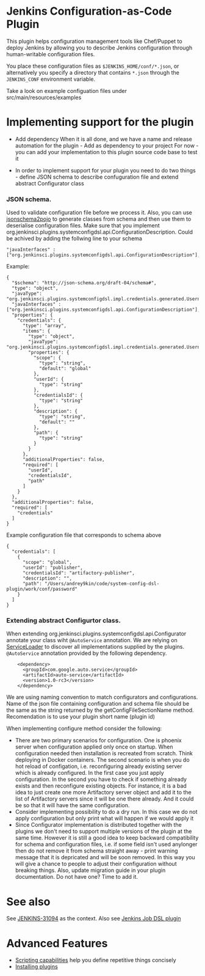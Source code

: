 # Jenkins Configuration-as-Code Plugin
This plugin helps configuration management tools like Chef/Puppet to deploy Jenkins
by allowing you to describe Jenkins configuration through human-writable configuration files.

You place these configuration files as `$JENKINS_HOME/conf/*.json`, or alternatively
you specify a directory that contains `*.json` through the `JENKINS_CONF` environment variable.

Take a look on example configuation files under src/main/resources/examples

# Implementing support for the plugin

* Add dependency 
When it is all done, and we have a name and release automation for the plugin - Add <final plugin name> as dependency to your project <Maven coordinates>
For now - you can add your implementation to this plugin source code base to test it

* In order to implement support for your plugin you need to do two things - define JSON schema to describe confuguration file and extend abstract Configurator class

### JSON schema.
Used to validate configuration file before we process it. Also, you can use [jsonschema2pojo](http://www.jsonschema2pojo.org/) to generate classes from schema and then use them to deserialise configuration files.
Make sure that you implement org.jenkinsci.plugins.systemconfigdsl.api.ConfigurationDescription. Could be achived by adding the follwing line to your schema
```
"javaInterfaces" : ["org.jenkinsci.plugins.systemconfigdsl.api.ConfigurationDescription"],
```
Example:

```
{
  "$schema": "http://json-schema.org/draft-04/schema#",
  "type": "object",
  "javaType": "org.jenkinsci.plugins.systemconfigdsl.impl.credentials.generated.UsernamePasswordCrendetialsConfig",
  "javaInterfaces" : ["org.jenkinsci.plugins.systemconfigdsl.api.ConfigurationDescription"],
  "properties": {
    "credentials": {
      "type": "array",
      "items": {
        "type": "object",
        "javaType": "org.jenkinsci.plugins.systemconfigdsl.impl.credentials.generated.UsernamePasswordCrendetials",
        "properties": {
          "scope": {
            "type": "string",
            "default": "global"
          },
          "userId": {
            "type": "string"
          },
          "credentialsId": {
            "type": "string"
          },
          "description": {
            "type": "string",
            "default": ""
          },
          "path": {
            "type": "string"
          }
        }
      },
      "additionalProperties": false,
      "required": [
        "userId",
        "credentialsId",
        "path"
      ]
    }
  },
  "additionalProperties": false,
  "required": [
    "credentials"
  ]
}
```

Example configuration file that corresponds to schema above

```
{
  "credentials": [
    {
      "scope": "global",
      "userId": "publisher",
      "credentialsId": "artifactory-publisher",
      "description": "",
      "path": "/Users/andrey9kin/code/system-config-dsl-plugin/work/conf/password"
    }
  ]
}
```

### Extending abstract Configurtor class.
When extending org.jenkinsci.plugins.systemconfigdsl.api.Configurator annotate your class wiht `@AutoService` annotation. We are relying on [ServiceLoader](https://docs.oracle.com/javase/6/docs/api/java/util/ServiceLoader.html) to discover all implementations supplied by the plugins. `@AutoService` annotation provided by the following dependency.

```
    <dependency>
      <groupId>com.google.auto.service</groupId>
      <artifactId>auto-service</artifactId>
      <version>1.0-rc3</version>
    </dependency>
```

We are using naming convention to match configurators and configurations. Name of the json file containing configuration and schema file should be the same as the string returned by the getConfigFileSectionName method. Recomendation is to use your plugin short name (plugin id)

When implementing configure method consider the following:
* There are two primary scenarios for configuration. One is phoenix server when configuration applied only once on startup. When configuration needed then installation is recreated from scratch. Think deploying in Docker containers. The second scenario is when you do hot reload of configation, i.e. reconfiguring already existing server which is already configured. In the first case you just apply configuration. In the second you have to check if something already exists and then reconfigure existing objects. For instance, it is a bad idea to just create one more Artifactory server object and add it to the list of Artifactory servers since it will be one there already. And it could be so that it will have the same configuration.
* Consider implementing possibility to do a dry run. In this case we do not apply configuration but only print what will happen if we would apply it
* Since Configurator implementation is distributed together with the plugins we don't need to support multiple versions of the plugin at the same time. However it is still a good idea to keep backward compatibility for schema and configuration files, i.e. if some field isn't used anylonger then do not remove it from schema straight away - print warning message that it is depricated and will be soon removed. In this way you will give a chance to people to adjust their configuration without breaking things. Also, update migration guide in your plugin documentation. Do not have one? Time to add it.

# See also

See [JENKINS-31094](https://issues.jenkins-ci.org/browse/JENKINS-31094) as the context.
Also see [Jenkins Job DSL plugin](https://github.com/jenkinsci/job-dsl-plugin)

# Advanced Features

* [Scripting capabilities](docs/scripting.md) help you define repetitive things concisely
* [Installing plugins](docs/plugin.md)
